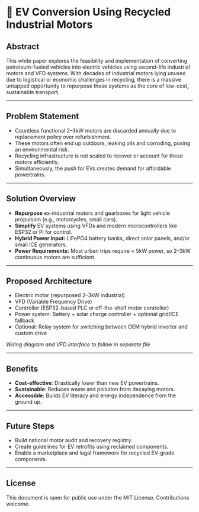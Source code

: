 # 🚙 EV Conversion Using Recycled Industrial Motors

## Abstract
This white paper explores the feasibility and implementation of converting petroleum-fueled vehicles into electric vehicles using second-life industrial motors and VFD systems. With decades of industrial motors lying unused due to logistical or economic challenges in recycling, there is a massive untapped opportunity to repurpose these systems as the core of low-cost, sustainable transport.

---

## Problem Statement

- Countless functional 2–3kW motors are discarded annually due to replacement policy over refurbishment.
- These motors often end up outdoors, leaking oils and corroding, posing an environmental risk.
- Recycling infrastructure is not scaled to recover or account for these motors efficiently.
- Simultaneously, the push for EVs creates demand for affordable powertrains.

---

## Solution Overview

- **Repurpose** ex-industrial motors and gearboxes for light vehicle propulsion (e.g., motorcycles, small cars).
- **Simplify** EV systems using VFDs and modern microcontrollers like ESP32 or Pi for control.
- **Hybrid Power Input:** LiFePO4 battery banks, direct solar panels, and/or small ICE generators.
- **Power Requirements:** Most urban trips require < 5kW power, so 2–3kW continuous motors are sufficient.

---

## Proposed Architecture

- Electric motor (repurposed 2–3kW industrial)
- VFD (Variable Frequency Drive)
- Controller (ESP32-based PLC or off-the-shelf motor controller)
- Power system: Battery + solar charge controller + optional grid/ICE fallback
- Optional: Relay system for switching between OEM hybrid inverter and custom drive

*Wiring diagram and VFD interface to follow in separate file*

---

## Benefits

- **Cost-effective**: Drastically lower than new EV powertrains.
- **Sustainable**: Reduces waste and pollution from decaying motors.
- **Accessible**: Builds EV literacy and energy independence from the ground up.

---

## Future Steps

- Build national motor audit and recovery registry.
- Create guidelines for EV retrofits using reclaimed components.
- Enable a marketplace and legal framework for recycled EV-grade components.

---

## License
This document is open for public use under the MIT License. Contributions welcome.


